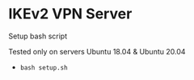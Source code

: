 # IKEv2 VPN Server
Setup bash script

Tested only on servers Ubuntu 18.04 & Ubuntu 20.04
* `bash setup.sh`
